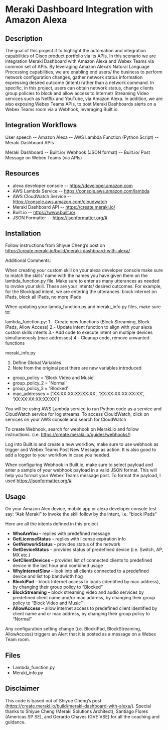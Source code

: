 # **Meraki Dashboard Integration with Amazon Alexa**

## **Description**

The goal of this project if to highlight the automation and integration capabilities of Cisco product portfolio via its APIs. In this scenario we are integration Meraki Dashboard with Amazon Alexa and Webex Teams via common set of APIs. By leveraging Amazon Alexa’s Natural Language Processing capabilities, we are enabling end users/ the business to perform network configuration changes, gather network status information expressing desired outcome (intent) rather than a network command. In specific, in this project, users can obtain network status, change clients group policies to block and allow access to Internet/ Streaming Video services such as Netflix and YouTube, via Amazon Alexa. In addition, we are also exposing Webex Teams APIs, to post Meraki Dashboards alerts on a Webex Teams room via a Webhook, leveraging Built.io.

## **Integration Workflows**

User speech -- Amazon Alexa -- AWS Lambda Function (Python Script) -- Meraki Dashboard APIs

Meraki Dashboard -- Built.io/ Webhook (JSON format) -- Built.io/ Post Message on Webex Teams (via APIs)

## **Resources**

- alexa developer console -- https://developer.amazon.com
- AWS Lambda Service -- https://console.aws.amazon.com/lambda
- AWS CloudWatch Service --https://console.aws.amazon.com/cloudwatch
- Meraki Dashboard API -- https://create.meraki.io/
- Built.io -- https://www.built.io/
- JSON Formatter -- https://jsonformatter.org/#

## **Installation**

Follow instructions from Shiyue Cheng’s post on https://create.meraki.io/build/meraki-dashboard-with-alexa/

Additional Comments:

When creating your custom skill on your alexa developer console make sure to match the skills’ name with the names you have given them on the lambda_function.py file. Make sure to enter as many utterances as needed to invoke your skill. These are your intents/ desired outcomes. For example, for the BlockIpad intent, we are entering the utterances: block internet on iPads, block all iPads, no more iPads

When updating your lamda_function.py and meraki_info.py files, make sure to:

lambda_function.py: 1.- Create new functions (Block Streaming, Block iPads, Allow Access) 2.- Update intent function to align with your alexa custom skills intents 3.- Add code to execute intent on multiple devices simultaneously (mac addresses) 4.- Cleanup code, remove unwanted functions

meraki_info.py 
1. Define Global Variables 
2. Note from the original post there are new variables introduced
- group_policy = 'Block Video and Music'
- group_policy_2 = 'Normal'
- group_policy_3 = 'Blocked'
- mac_addresses = [‘XX:XX:XX:XX:XX:XX', ‘XX:XX:XX:XX:XX:XX', ‘XX:XX:XX:XX:XX:XX']

You will be using AWS Lambda service to run Python code as a service and CloudWatch service for log streams. To access ClouldWatch, click on services on your AWS console and search for CloudWatch

To create Webhook, search for webhook on Meraki.io and follow instructions. (i.e. https://create.meraki.io/guides/webhooks/)

Log into Built.io and create a new workflow, make sure to use webhook as trigger and Webex Teams Post New Message as action. It is also good to add a logger to your workflow in case you needed.

When configuring Webhook in Built.io, make sure to select payload and enter a sample of your webhook payload in a valid JSON format. This will help you format your Webex Teams message post. To format the payload, I used https://jsonformatter.org/#

## **Usage**

On your Amazon Alex device, mobile app or alexa developer console test say: “Ask Meraki” to invoke the skill follow by the intent, i.e. “block iPads”

Here are all the intents defined in this project

- **WhoAreYou** – replies with predefined message
- **GetLicenseStatus** – replies with license expiration info
- **GetNetworkStatus** – provides status of the network
- **GetDeviceStatus** – provides status of predefined device (i.e. Switch, AP, MX etc.)
- **GetClientDevices** – provides list of connected clients to predefined device in the last hour and combined usage
- **WhyInternetSlow** – look into all clients connected to a predefined device and list top bandwidth hog
- **BlockiPad** – block Internet access to ipads (identified by mac address), by changing their group policy to “Blocked”
- **BlockStreaming** – block streaming video and audio services by predefined client name and/or mac address, by changing their group policy to “Block Video and Music”
- **AllowAccess** – allow internet access to predefined client identified by client name and or mac address, by changing their group policy to “Normal”

Any configuration setting change (i.e. BlockiPad, BlockStreaming, AllowAccess) triggers an Alert that it is posted as a message on a Webex Team room.

## **Files**

- Lambda_function.py
- Meraki_info.py

## **Disclaimer**

This code is based out of Shiyue Cheng’s post (https://create.meraki.io/build/meraki-dashboard-with-alexa/). Special thanks to Shiyue Cheng (Meraki Solutions Architect), Santiago Flores (Americas SP SE), and Gerardo Chaves (GVE VSE) for all the coaching and guidance.
